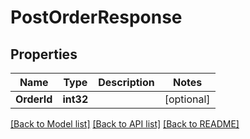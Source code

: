 # PostOrderResponse

## Properties

Name | Type | Description | Notes
------------ | ------------- | ------------- | -------------
**OrderId** | **int32** |  | [optional] 

[[Back to Model list]](../README.md#documentation-for-models) [[Back to API list]](../README.md#documentation-for-api-endpoints) [[Back to README]](../README.md)


